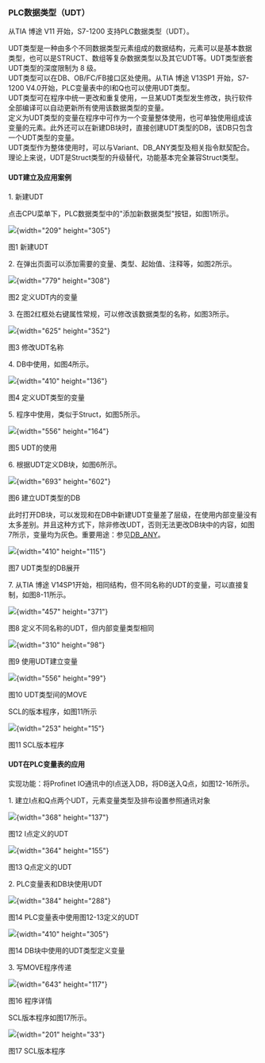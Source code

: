 ### PLC数据类型（UDT）

从TIA 博途 V11 开始，S7-1200 支持PLC数据类型（UDT）。

UDT类型是一种由多个不同数据类型元素组成的数据结构，元素可以是基本数据类型，也可以是STRUCT、数组等复杂数据类型以及其它UDT等。UDT类型嵌套UDT类型的深度限制为
8 级。\
UDT类型可以在DB、OB/FC/FB接口区处使用。从TIA 博途 V13SP1 开始，S7-1200
V4.0开始，PLC变量表中的I和Q也可以使用UDT类型。\
UDT类型可在程序中统一更改和重复使用，一旦某UDT类型发生修改，执行软件全部编译可以自动更新所有使用该数据类型的变量。\
定义为UDT类型的变量在程序中可作为一个变量整体使用，也可单独使用组成该变量的元素。此外还可以在新建DB块时，直接创建UDT类型的DB，该DB只包含一个UDT类型的变量。\
UDT类型作为整体使用时，可以与Variant、DB_ANY类型及相关指令默契配合。\
理论上来说，UDT是Struct类型的升级替代，功能基本完全兼容Struct类型。

#### UDT建立及应用案例

1\. 新建UDT

点击CPU菜单下，PLC数据类型中的"添加新数据类型"按钮，如图1所示。

![](images/3-01.jpg){width="209" height="305"}

图1 新建UDT

2\. 在弹出页面可以添加需要的变量、类型、起始值、注释等，如图2所示。

![](images/3-02.jpg){width="779" height="308"}

图2 定义UDT内的变量

3\. 在图2红框处右键属性常规，可以修改该数据类型的名称，如图3所示。

![](images/3-03.jpg){width="625" height="352"}

图3 修改UDT名称

4\. DB中使用，如图4所示。

![](images/3-04.jpg){width="410" height="136"}

图4 定义UDT类型的变量

5\. 程序中使用，类似于Struct，如图5所示。

![](images/3-05.jpg){width="556" height="164"}

图5 UDT的使用

6\. 根据UDT定义DB块，如图6所示。

![](images/3-06.jpg){width="693" height="602"}

图6 建立UDT类型的DB

此时打开DB块，可以发现和在DB中新建UDT变量差了层级，在使用内部变量没有太多差别。并且这种方式下，除非修改UDT，否则无法更改DB块中的内容，如图7所示，变量均为灰色。重要用途：参见[DB_ANY](08-DB_ANY.html#UDT)。

![](images/3-07.jpg){width="410" height="115"}

图7 UDT类型的DB展开

7\. 从TIA 博途
V14SP1开始，相同结构，但不同名称的UDT的变量，可以直接复制，如图8-11所示。

![](images/3-08.jpg){width="457" height="371"}

图8 定义不同名称的UDT，但内部变量类型相同

![](images/3-09.jpg){width="310" height="98"}

图9 使用UDT建立变量

![](images/3-10.jpg){width="556" height="99"}

图10 UDT类型间的MOVE

SCL的版本程序，如图11所示

![](images/3-11.jpg){width="253" height="15"}

图11 SCL版本程序

#### UDT在PLC变量表的应用

实现功能：将Profinet IO通讯中的I点送入DB，将DB送入Q点，如图12-16所示。

1\. 建立I点和Q点两个UDT，元素变量类型及排布设置参照通讯对象

![](images/3-12.jpg){width="368" height="137"}

图12 I点定义的UDT

![](images/3-13.jpg){width="364" height="155"}

图13 Q点定义的UDT

2\. PLC变量表和DB块使用UDT

![](images/3-14.jpg){width="384" height="288"}

图14 PLC变量表中使用图12-13定义的UDT

![](images/3-15.jpg){width="410" height="305"}

图14 DB块中使用的UDT类型定义变量

3\. 写MOVE程序传递

![](images/3-16.jpg){width="643" height="117"}

图16 程序详情

SCL版本程序如图17所示。

![](images/3-17.jpg){width="201" height="33"}

图17 SCL版本程序

